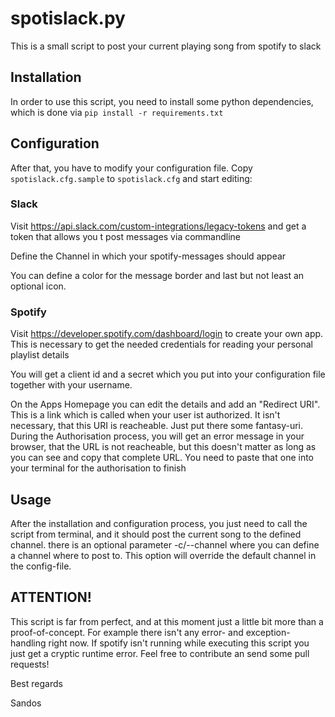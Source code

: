 # spotislack.py

This is a small script to post your current playing song from spotify to slack

## Installation
In order to use this script, you need to install some python dependencies, which is done via `pip install -r requirements.txt`

## Configuration
After that, you have to modify your configuration file. Copy `spotislack.cfg.sample` to `spotislack.cfg` and start editing:

### Slack
Visit https://api.slack.com/custom-integrations/legacy-tokens and get a token that allows you t post messages via commandline

Define the Channel in which your spotify-messages should appear

You can define a color for the message border and last but not least an optional icon.

### Spotify
Visit https://developer.spotify.com/dashboard/login to create your own app. This is necessary to get the needed credentials for reading your personal playlist details

You will get a client id and a secret which you put into your configuration file together with your username.

On the Apps Homepage you can edit the details and add an "Redirect URI". This is a link which is called when your user ist authorized. It isn't necessary, that this URI is reacheable. Just put there some fantasy-uri.
During the Authorisation process, you will get an error message in your browser, that the URL is not reacheable, but this doesn't matter as long as you can see and copy that complete URL. You need to paste that one into your terminal for the authorisation to finish

## Usage
After the installation and configuration process, you just need to call the script from terminal, and it should post the current song to the defined channel.
there is an optional parameter -c/--channel where you can define a channel where to post to. This option will override the default channel in the config-file.

## ATTENTION!
This script is far from perfect, and at this moment just a little bit more than a proof-of-concept. For example there isn't any error- and exception-handling right now. If spotify isn't running while executing this script you just get a cryptic runtime error.
Feel free to contribute an send some pull requests!

Best regards

Sandos

